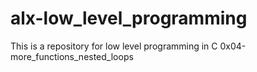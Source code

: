 # alx-low_level_programming
This is a repository for low level programming in C
0x04-more_functions_nested_loops